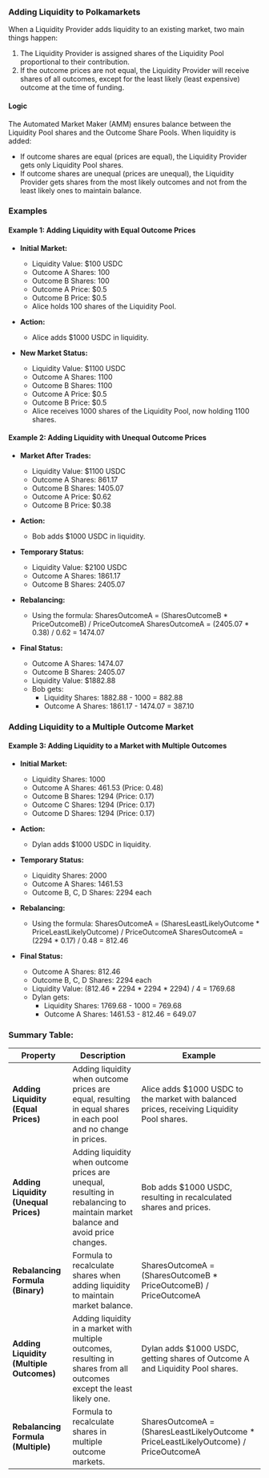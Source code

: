 
### Adding Liquidity to Polkamarkets

When a Liquidity Provider adds liquidity to an existing market, two main things happen:
1. The Liquidity Provider is assigned shares of the Liquidity Pool proportional to their contribution.
2. If the outcome prices are not equal, the Liquidity Provider will receive shares of all outcomes, except for the least likely (least expensive) outcome at the time of funding.

#### Logic

The Automated Market Maker (AMM) ensures balance between the Liquidity Pool shares and the Outcome Share Pools. When liquidity is added:
- If outcome shares are equal (prices are equal), the Liquidity Provider gets only Liquidity Pool shares.
- If outcome shares are unequal (prices are unequal), the Liquidity Provider gets shares from the most likely outcomes and not from the least likely ones to maintain balance.

### Examples

#### Example 1: Adding Liquidity with Equal Outcome Prices

- **Initial Market:**
  - Liquidity Value: $100 USDC
  - Outcome A Shares: 100
  - Outcome B Shares: 100
  - Outcome A Price: $0.5
  - Outcome B Price: $0.5
  - Alice holds 100 shares of the Liquidity Pool.

- **Action:**
  - Alice adds $1000 USDC in liquidity.

- **New Market Status:**
  - Liquidity Value: $1100 USDC
  - Outcome A Shares: 1100
  - Outcome B Shares: 1100
  - Outcome A Price: $0.5
  - Outcome B Price: $0.5
  - Alice receives 1000 shares of the Liquidity Pool, now holding 1100 shares.

#### Example 2: Adding Liquidity with Unequal Outcome Prices

- **Market After Trades:**
  - Liquidity Value: $1100 USDC
  - Outcome A Shares: 861.17
  - Outcome B Shares: 1405.07
  - Outcome A Price: $0.62
  - Outcome B Price: $0.38

- **Action:**
  - Bob adds $1000 USDC in liquidity.

- **Temporary Status:**
  - Liquidity Value: $2100 USDC
  - Outcome A Shares: 1861.17
  - Outcome B Shares: 2405.07

- **Rebalancing:**
  - Using the formula:
    SharesOutcomeA = (SharesOutcomeB * PriceOutcomeB) / PriceOutcomeA
    SharesOutcomeA = (2405.07 * 0.38) / 0.62 = 1474.07

- **Final Status:**
  - Outcome A Shares: 1474.07
  - Outcome B Shares: 2405.07
  - Liquidity Value: $1882.88
  - Bob gets:
    - Liquidity Shares: 1882.88 - 1000 = 882.88
    - Outcome A Shares: 1861.17 - 1474.07 = 387.10

### Adding Liquidity to a Multiple Outcome Market

#### Example 3: Adding Liquidity to a Market with Multiple Outcomes

- **Initial Market:**
  - Liquidity Shares: 1000
  - Outcome A Shares: 461.53 (Price: 0.48)
  - Outcome B Shares: 1294 (Price: 0.17)
  - Outcome C Shares: 1294 (Price: 0.17)
  - Outcome D Shares: 1294 (Price: 0.17)

- **Action:**
  - Dylan adds $1000 USDC in liquidity.

- **Temporary Status:**
  - Liquidity Shares: 2000
  - Outcome A Shares: 1461.53
  - Outcome B, C, D Shares: 2294 each

- **Rebalancing:**
  - Using the formula:
    SharesOutcomeA = (SharesLeastLikelyOutcome * PriceLeastLikelyOutcome) / PriceOutcomeA
    SharesOutcomeA = (2294 * 0.17) / 0.48 = 812.46

- **Final Status:**
  - Outcome A Shares: 812.46
  - Outcome B, C, D Shares: 2294 each
  - Liquidity Value: (812.46 * 2294 * 2294 * 2294) / 4 = 1769.68
  - Dylan gets:
    - Liquidity Shares: 1769.68 - 1000 = 769.68
    - Outcome A Shares: 1461.53 - 812.46 = 649.07

### Summary Table:

| Property                           | Description                                                                                                                      | Example                                                                                   |
|------------------------------------|----------------------------------------------------------------------------------------------------------------------------------|-------------------------------------------------------------------------------------------|
| **Adding Liquidity (Equal Prices)**| Adding liquidity when outcome prices are equal, resulting in equal shares in each pool and no change in prices.                  | Alice adds $1000 USDC to the market with balanced prices, receiving Liquidity Pool shares.|
| **Adding Liquidity (Unequal Prices)**| Adding liquidity when outcome prices are unequal, resulting in rebalancing to maintain market balance and avoid price changes.  | Bob adds $1000 USDC, resulting in recalculated shares and prices.                         |
| **Rebalancing Formula (Binary)**   | Formula to recalculate shares when adding liquidity to maintain market balance.                                                   | SharesOutcomeA = (SharesOutcomeB * PriceOutcomeB) / PriceOutcomeA                         |
| **Adding Liquidity (Multiple Outcomes)**| Adding liquidity in a market with multiple outcomes, resulting in shares from all outcomes except the least likely one.          | Dylan adds $1000 USDC, getting shares of Outcome A and Liquidity Pool shares.             |
| **Rebalancing Formula (Multiple)** | Formula to recalculate shares in multiple outcome markets.                                                                        | SharesOutcomeA = (SharesLeastLikelyOutcome * PriceLeastLikelyOutcome) / PriceOutcomeA     |
